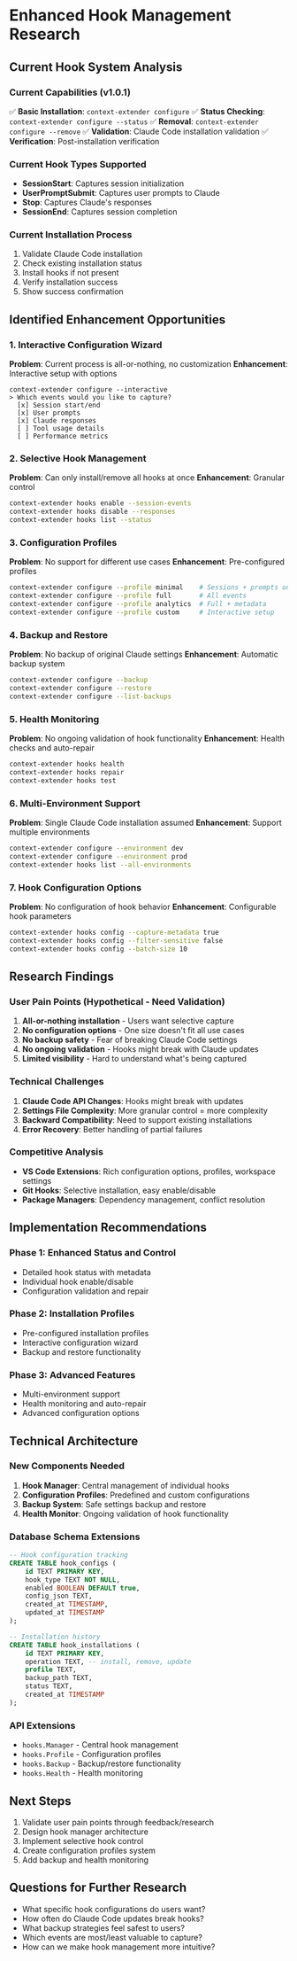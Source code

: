 # Enhanced Hook Management Research

## Current Hook System Analysis

### Current Capabilities (v1.0.1)
✅ **Basic Installation**: `context-extender configure`
✅ **Status Checking**: `context-extender configure --status`
✅ **Removal**: `context-extender configure --remove`
✅ **Validation**: Claude Code installation validation
✅ **Verification**: Post-installation verification

### Current Hook Types Supported
- **SessionStart**: Captures session initialization
- **UserPromptSubmit**: Captures user prompts to Claude
- **Stop**: Captures Claude's responses
- **SessionEnd**: Captures session completion

### Current Installation Process
1. Validate Claude Code installation
2. Check existing installation status
3. Install hooks if not present
4. Verify installation success
5. Show success confirmation

## Identified Enhancement Opportunities

### 1. **Interactive Configuration Wizard**
**Problem**: Current process is all-or-nothing, no customization
**Enhancement**: Interactive setup with options
```
context-extender configure --interactive
> Which events would you like to capture?
  [x] Session start/end
  [x] User prompts
  [x] Claude responses
  [ ] Tool usage details
  [ ] Performance metrics
```

### 2. **Selective Hook Management**
**Problem**: Can only install/remove all hooks at once
**Enhancement**: Granular control
```bash
context-extender hooks enable --session-events
context-extender hooks disable --responses
context-extender hooks list --status
```

### 3. **Configuration Profiles**
**Problem**: No support for different use cases
**Enhancement**: Pre-configured profiles
```bash
context-extender configure --profile minimal    # Sessions + prompts only
context-extender configure --profile full       # All events
context-extender configure --profile analytics  # Full + metadata
context-extender configure --profile custom     # Interactive setup
```

### 4. **Backup and Restore**
**Problem**: No backup of original Claude settings
**Enhancement**: Automatic backup system
```bash
context-extender configure --backup
context-extender configure --restore
context-extender configure --list-backups
```

### 5. **Health Monitoring**
**Problem**: No ongoing validation of hook functionality
**Enhancement**: Health checks and auto-repair
```bash
context-extender hooks health
context-extender hooks repair
context-extender hooks test
```

### 6. **Multi-Environment Support**
**Problem**: Single Claude Code installation assumed
**Enhancement**: Support multiple environments
```bash
context-extender configure --environment dev
context-extender configure --environment prod
context-extender hooks list --all-environments
```

### 7. **Hook Configuration Options**
**Problem**: No configuration of hook behavior
**Enhancement**: Configurable hook parameters
```bash
context-extender hooks config --capture-metadata true
context-extender hooks config --filter-sensitive false
context-extender hooks config --batch-size 10
```

## Research Findings

### User Pain Points (Hypothetical - Need Validation)
1. **All-or-nothing installation** - Users want selective capture
2. **No configuration options** - One size doesn't fit all use cases
3. **No backup safety** - Fear of breaking Claude Code settings
4. **No ongoing validation** - Hooks might break with Claude updates
5. **Limited visibility** - Hard to understand what's being captured

### Technical Challenges
1. **Claude Code API Changes**: Hooks might break with updates
2. **Settings File Complexity**: More granular control = more complexity
3. **Backward Compatibility**: Need to support existing installations
4. **Error Recovery**: Better handling of partial failures

### Competitive Analysis
- **VS Code Extensions**: Rich configuration options, profiles, workspace settings
- **Git Hooks**: Selective installation, easy enable/disable
- **Package Managers**: Dependency management, conflict resolution

## Implementation Recommendations

### Phase 1: Enhanced Status and Control
- Detailed hook status with metadata
- Individual hook enable/disable
- Configuration validation and repair

### Phase 2: Installation Profiles
- Pre-configured installation profiles
- Interactive configuration wizard
- Backup and restore functionality

### Phase 3: Advanced Features
- Multi-environment support
- Health monitoring and auto-repair
- Advanced configuration options

## Technical Architecture

### New Components Needed
1. **Hook Manager**: Central management of individual hooks
2. **Configuration Profiles**: Predefined and custom configurations
3. **Backup System**: Safe settings backup and restore
4. **Health Monitor**: Ongoing validation of hook functionality

### Database Schema Extensions
```sql
-- Hook configuration tracking
CREATE TABLE hook_configs (
    id TEXT PRIMARY KEY,
    hook_type TEXT NOT NULL,
    enabled BOOLEAN DEFAULT true,
    config_json TEXT,
    created_at TIMESTAMP,
    updated_at TIMESTAMP
);

-- Installation history
CREATE TABLE hook_installations (
    id TEXT PRIMARY KEY,
    operation TEXT, -- install, remove, update
    profile TEXT,
    backup_path TEXT,
    status TEXT,
    created_at TIMESTAMP
);
```

### API Extensions
- `hooks.Manager` - Central hook management
- `hooks.Profile` - Configuration profiles
- `hooks.Backup` - Backup/restore functionality
- `hooks.Health` - Health monitoring

## Next Steps
1. Validate user pain points through feedback/research
2. Design hook manager architecture
3. Implement selective hook control
4. Create configuration profiles system
5. Add backup and health monitoring

## Questions for Further Research
- What specific hook configurations do users want?
- How often do Claude Code updates break hooks?
- What backup strategies feel safest to users?
- Which events are most/least valuable to capture?
- How can we make hook management more intuitive?